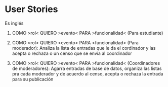 # User Stories
Es inglés
1. COMO >rol< QUIERO >evento< PARA >funcionalidad< (Para estudiante)

2. COMO >rol< QUIERO >evento< PARA >funcionalidad< (Para moderador): Analiza la lista de entradas que le da el cordinador y las acepta o rechaza o un censo que se envía al coordinador
3. COMO >rol< QUIERO >evento< PARA >funcionalidad< (Coordinadores de moderadores): Agarra entradas de base de datos, organiza las listas pra cada moderador y de acuerdo al censo, acepta o rechaza la entrada para su publicación


